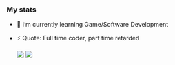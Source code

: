 ### My stats


- 🌱 I’m currently learning Game/Software Development
- ⚡ Quote: Full time coder, part time retarded

  <img align="center" src="https://github-readme-stats.vercel.app/api?username=lebyleafy&theme=dark&show_icons=true" />

  <img align="center" src="https://github-readme-stats.vercel.app/api/top-langs/?username=lebyleafy&theme=dark&layout=compact&langs_count=6" />



